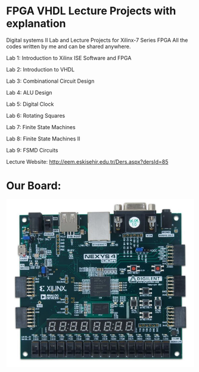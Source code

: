 # FPGA VHDL Lecture Projects with explanation
Digital systems II Lab and Lecture Projects for Xilinx-7 Series FPGA
All the codes written by me and can be shared anywhere.


Lab 1: Introduction to Xilinx ISE Software and FPGA 

Lab 2: Introduction to VHDL

Lab 3: Combinational Circuit Design

Lab 4: ALU Design

Lab 5: Digital Clock

Lab 6: Rotating Squares

Lab 7: Finite State Machines

Lab 8: Finite State Machines II

Lab 9: FSMD Circuits
 
 
Lecture Website: http://eem.eskisehir.edu.tr/Ders.aspx?dersId=85

# Our Board:

![Cayenne](https://github.com/mcagriaksoy/VHDL-FPGA-LAB_PROJECTS/blob/master/1.jpg)
